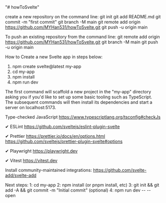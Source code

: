 "# howToSvelte" 

create a new repository on the command line:
git init
git add README.md
git commit -m "first commit"
git branch -M main
git remote add origin https://github.com/MYHan531/howToSvelte.git
git push -u origin main

To push an existing repository from the command line:
git remote add origin https://github.com/MYHan531/howToSvelte.git
git branch -M main
git push -u origin main

How to Create a new Svelte app in steps below:
1. npm create svelte@latest my-app
2. cd my-app
3. npm install
4. npm run dev

The first command will scaffold a new project in the "my-app" directory asking you if you'd like to set up some basic tooling such as TypeScript. 
The subsequent commands will then install its dependencies and start a server on localhost:5173.


Type-checked JavaScript
  https://www.typescriptlang.org/tsconfig#checkJs

✔ ESLint
  https://github.com/sveltejs/eslint-plugin-svelte

✔ Prettier
  https://prettier.io/docs/en/options.html
  https://github.com/sveltejs/prettier-plugin-svelte#options

✔ Playwright
  https://playwright.dev

✔ Vitest
  https://vitest.dev

Install community-maintained integrations:
  https://github.com/svelte-add/svelte-add

Next steps:
  1: cd my-app
  2: npm install (or pnpm install, etc)
  3: git init && git add -A && git commit -m "Initial commit" (optional)
  4: npm run dev -- --open